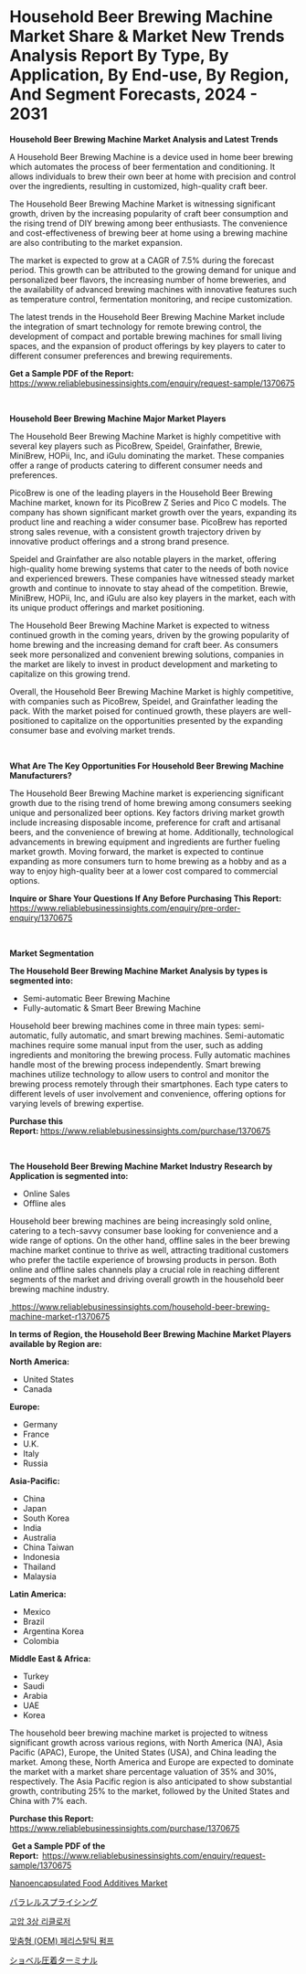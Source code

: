 <p><h1>Household Beer Brewing Machine Market Share & Market New Trends Analysis Report By Type, By Application, By End-use, By Region, And Segment Forecasts, 2024 - 2031</h1></p><p><strong>Household Beer Brewing Machine Market Analysis and Latest Trends</strong></p>
<p><p>A Household Beer Brewing Machine is a device used in home beer brewing which automates the process of beer fermentation and conditioning. It allows individuals to brew their own beer at home with precision and control over the ingredients, resulting in customized, high-quality craft beer.</p><p>The Household Beer Brewing Machine Market is witnessing significant growth, driven by the increasing popularity of craft beer consumption and the rising trend of DIY brewing among beer enthusiasts. The convenience and cost-effectiveness of brewing beer at home using a brewing machine are also contributing to the market expansion.</p><p>The market is expected to grow at a CAGR of 7.5% during the forecast period. This growth can be attributed to the growing demand for unique and personalized beer flavors, the increasing number of home breweries, and the availability of advanced brewing machines with innovative features such as temperature control, fermentation monitoring, and recipe customization.</p><p>The latest trends in the Household Beer Brewing Machine Market include the integration of smart technology for remote brewing control, the development of compact and portable brewing machines for small living spaces, and the expansion of product offerings by key players to cater to different consumer preferences and brewing requirements.</p></p>
<p><strong>Get a Sample PDF of the Report:&nbsp;</strong> <a href="https://www.reliablebusinessinsights.com/enquiry/request-sample/1370675">https://www.reliablebusinessinsights.com/enquiry/request-sample/1370675</a></p>
<p>&nbsp;</p>
<p><strong>Household Beer Brewing Machine Major Market Players</strong></p>
<p><p>The Household Beer Brewing Machine Market is highly competitive with several key players such as PicoBrew, Speidel, Grainfather, Brewie, MiniBrew, HOPii, Inc, and iGulu dominating the market. These companies offer a range of products catering to different consumer needs and preferences.</p><p>PicoBrew is one of the leading players in the Household Beer Brewing Machine market, known for its PicoBrew Z Series and Pico C models. The company has shown significant market growth over the years, expanding its product line and reaching a wider consumer base. PicoBrew has reported strong sales revenue, with a consistent growth trajectory driven by innovative product offerings and a strong brand presence.</p><p>Speidel and Grainfather are also notable players in the market, offering high-quality home brewing systems that cater to the needs of both novice and experienced brewers. These companies have witnessed steady market growth and continue to innovate to stay ahead of the competition. Brewie, MiniBrew, HOPii, Inc, and iGulu are also key players in the market, each with its unique product offerings and market positioning.</p><p>The Household Beer Brewing Machine Market is expected to witness continued growth in the coming years, driven by the growing popularity of home brewing and the increasing demand for craft beer. As consumers seek more personalized and convenient brewing solutions, companies in the market are likely to invest in product development and marketing to capitalize on this growing trend.</p><p>Overall, the Household Beer Brewing Machine Market is highly competitive, with companies such as PicoBrew, Speidel, and Grainfather leading the pack. With the market poised for continued growth, these players are well-positioned to capitalize on the opportunities presented by the expanding consumer base and evolving market trends.</p></p>
<p>&nbsp;</p>
<p><strong>What Are The Key Opportunities For Household Beer Brewing Machine Manufacturers?</strong></p>
<p><p>The Household Beer Brewing Machine market is experiencing significant growth due to the rising trend of home brewing among consumers seeking unique and personalized beer options. Key factors driving market growth include increasing disposable income, preference for craft and artisanal beers, and the convenience of brewing at home. Additionally, technological advancements in brewing equipment and ingredients are further fueling market growth. Moving forward, the market is expected to continue expanding as more consumers turn to home brewing as a hobby and as a way to enjoy high-quality beer at a lower cost compared to commercial options.</p></p>
<p><strong>Inquire or Share Your Questions If Any Before Purchasing This Report:</strong> <a href="https://www.reliablebusinessinsights.com/enquiry/pre-order-enquiry/1370675">https://www.reliablebusinessinsights.com/enquiry/pre-order-enquiry/1370675</a></p>
<p>&nbsp;</p>
<p><strong>Market Segmentation</strong></p>
<p><strong>The Household Beer Brewing Machine Market Analysis by types is segmented into:</strong></p>
<p><ul><li>Semi-automatic Beer Brewing Machine</li><li>Fully-automatic & Smart Beer Brewing Machine</li></ul></p>
<p><p>Household beer brewing machines come in three main types: semi-automatic, fully automatic, and smart brewing machines. Semi-automatic machines require some manual input from the user, such as adding ingredients and monitoring the brewing process. Fully automatic machines handle most of the brewing process independently. Smart brewing machines utilize technology to allow users to control and monitor the brewing process remotely through their smartphones. Each type caters to different levels of user involvement and convenience, offering options for varying levels of brewing expertise.</p></p>
<p><strong>Purchase this Report:&nbsp;</strong><a href="https://www.reliablebusinessinsights.com/purchase/1370675">https://www.reliablebusinessinsights.com/purchase/1370675</a></p>
<p>&nbsp;</p>
<p><strong>The Household Beer Brewing Machine Market Industry Research by Application is segmented into:</strong></p>
<p><ul><li>Online Sales</li><li>Offline ales</li></ul></p>
<p><p>Household beer brewing machines are being increasingly sold online, catering to a tech-savvy consumer base looking for convenience and a wide range of options. On the other hand, offline sales in the beer brewing machine market continue to thrive as well, attracting traditional customers who prefer the tactile experience of browsing products in person. Both online and offline sales channels play a crucial role in reaching different segments of the market and driving overall growth in the household beer brewing machine industry.</p></p>
<p><a href="https://www.reliablebusinessinsights.com/household-beer-brewing-machine-market-r1370675">&nbsp;https://www.reliablebusinessinsights.com/household-beer-brewing-machine-market-r1370675</a></p>
<p><strong>In terms of Region, the Household Beer Brewing Machine Market Players available by Region are:</strong></p>
<p>
    <p> <strong> North America: </strong>
        <ul>
            <li>United States</li>
            <li>Canada</li>
        </ul>
        </p> 
    <p> <strong> Europe: </strong>
        <ul>
            <li>Germany</li>
            <li>France</li>
            <li>U.K.</li>
            <li>Italy</li>
            <li>Russia</li>
        </ul>
        </p> 
    <p> <strong> Asia-Pacific: </strong>
        <ul>
            <li>China</li>
            <li>Japan</li>
            <li>South Korea</li>
            <li>India</li>
            <li>Australia</li>
            <li>China Taiwan</li>
            <li>Indonesia</li>
            <li>Thailand</li>
            <li>Malaysia</li>
        </ul>
        </p> 
    <p> <strong> Latin America: </strong>
        <ul>
            <li>Mexico</li>
            <li>Brazil</li>
            <li>Argentina Korea</li>
            <li>Colombia</li>
        </ul>
        </p> 
    <p> <strong> Middle East & Africa: </strong>
        <ul>
            <li>Turkey</li>
            <li>Saudi</li>
            <li>Arabia</li>
            <li>UAE</li>
            <li>Korea</li>
        </ul>
    </p>
    </p>
<p><p>The household beer brewing machine market is projected to witness significant growth across various regions, with North America (NA), Asia Pacific (APAC), Europe, the United States (USA), and China leading the market. Among these, North America and Europe are expected to dominate the market with a market share percentage valuation of 35% and 30%, respectively. The Asia Pacific region is also anticipated to show substantial growth, contributing 25% to the market, followed by the United States and China with 7% each.</p></p>
<p><strong>Purchase this Report: </strong><a href="https://www.reliablebusinessinsights.com/purchase/1370675">https://www.reliablebusinessinsights.com/purchase/1370675</a></p>
<p>&nbsp;<strong>Get a Sample PDF of the Report:&nbsp;&nbsp;</strong><a href="https://www.reliablebusinessinsights.com/enquiry/request-sample/1370675">https://www.reliablebusinessinsights.com/enquiry/request-sample/1370675</a></p>
<p><strong></strong></p>
<p><p><a href="https://github.com/JuliaFadel1922/Market-Research-Report-List-1/blob/main/nanoencapsulated-food-additives-market.md">Nanoencapsulated Food Additives Market</a></p><p><a href="https://github.com/ihabdkwlxs948/Market-Research-Report-List-2/blob/main/571814498737.md">パラレルスプライシング</a></p><p><a href="https://medium.com/@jesseperry626/%EC%A4%91%EC%95%95%EB%A0%A5-%EC%82%BC%EC%83%81-%EB%A6%AC%ED%81%B4%EB%A1%9C%EC%A0%80-%EC%8B%9C%EC%9E%A5-%EC%8B%9C%EC%9E%A5-cagr-%EC%8B%9C%EC%9E%A5-%ED%8A%B8%EB%A0%8C%EB%93%9C-%EB%B0%8F-%EC%84%B1%EC%9E%A5-%EC%A0%84%EB%9E%B5%EC%97%90-%EB%8C%80%ED%95%9C-%ED%86%B5%EC%B0%B0%EB%A0%A5-49488ff74c86">고압 3상 리클로저</a></p><p><a href="https://github.com/bvubpqd5241630/Market-Research-Report-List-2/blob/main/502872197255.md">맞춤형 (OEM) 페리스탈틱 펌프</a></p><p><a href="https://github.com/dadanedu33/Market-Research-Report-List-1/blob/main/370909698738.md">ショベル圧着ターミナル</a></p></p>